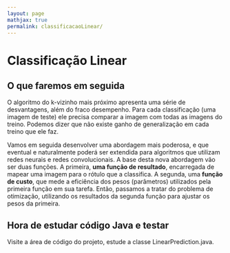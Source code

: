```yaml
---
layout: page
mathjax: true
permalink: classificacaoLinear/
---
```


# Classificação Linear


## O que faremos em seguida


O algoritmo do k-vizinho mais próximo apresenta uma série de desvantagens, além do fraco desempenho. Para cada classificação (uma imagem de teste)
ele precisa comparar a imagem com todas as imagens do treino. Podemos dizer que não existe ganho de generalização em cada treino que ele faz.  

Vamos em seguida desenvolver uma abordagem mais poderosa, e que eventual e naturalmente poderá ser extendida para algoritmos que utilizam redes
neurais e redes convolucionais. A base desta nova abordagem vão ser duas funções. A primeira, **uma função de resultado**, encarregada de mapear
uma imagem para o rótulo que a classifica. A segunda, uma **função de custo**, que mede a eficiência dos pesos (parâmetros) utilizados pela
primeira função em sua tarefa. Então, passamos a tratar do problema de otimização, utilizando os resultados da segunda função para ajustar os
pesos da primeira.

## Hora de estudar código Java e testar

Visite a área de código do projeto, estude a classe LinearPrediction.java.

